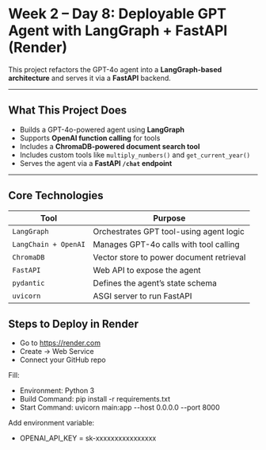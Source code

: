 # Week 2 – Day 8: Deployable GPT Agent with LangGraph + FastAPI (Render)

This project refactors the GPT-4o agent into a **LangGraph-based architecture** and serves it via a **FastAPI** backend.

---

## What This Project Does

- Builds a GPT-4o-powered agent using **LangGraph**
- Supports **OpenAI function calling** for tools
- Includes a **ChromaDB-powered document search tool**
- Includes custom tools like `multiply_numbers()` and `get_current_year()`
- Serves the agent via a **FastAPI `/chat` endpoint**

---

## Core Technologies

| Tool | Purpose |
|------|---------|
| `LangGraph` | Orchestrates GPT tool-using agent logic |
| `LangChain + OpenAI` | Manages GPT-4o calls with tool calling |
| `ChromaDB` | Vector store to power document retrieval |
| `FastAPI` | Web API to expose the agent |
| `pydantic` | Defines the agent’s state schema |
| `uvicorn` | ASGI server to run FastAPI |

## Steps to Deploy in Render

- Go to https://render.com
- Create → Web Service
- Connect your GitHub repo

Fill:
- Environment: Python 3
- Build Command: pip install -r requirements.txt
- Start Command: uvicorn main:app --host 0.0.0.0 --port 8000

Add environment variable:
- OPENAI_API_KEY = sk-xxxxxxxxxxxxxxxx